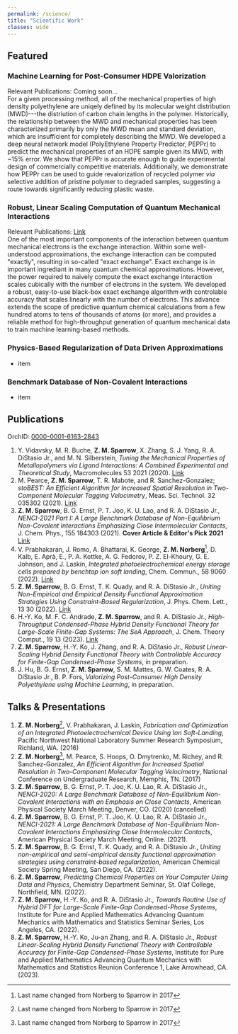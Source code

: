 ```yaml
---
permalink: /science/
title: "Scientific Work"
classes: wide
---
```


## Featured
### Machine Learning for Post-Consumer HDPE Valorization
Relevant Publications: Coming soon...  
For a given processing method, all of the mechanical properties of high density polyethylene are uniqely defined by its molecular weight distribution (MWD)---the distriution of carbon chain lengths in the polymer. Historically, the relationship between the MWD and mechanical properties has been characterized primarily by only the MWD mean and standard deviation, which are insufficient for completely describing the MWD. We developed a deep neural network model (PolyEthylene Property Predictor, PEPPr) to predict the mechanical properties of an HDPE sample given its MWD, with ~15% error. We show that PEPPr is accurate enough to guide experimental design of commercially competitive materials. Additionally, we demonstrate how PEPPr can be used to guide revalorization of recycled polymer *via* selective addition of pristine polymer to degraded samples, suggesting a route towards significantly reducing plastic waste.

### Robust, Linear Scaling Computation of Quantum Mechanical Interactions
Relevant Publications: [Link](https://doi.org/10.1021/acs.jctc.2c00827)  
One of the most important components of the interaction between quantum mechanical electrons is the exchange interaction. Within some well-understood approximations, the exchange interaction can be computed "exactly", resulting in so-called "exact exchange". Exact exchange is in important ingrediant in many quantum chemical approximations. However, the power required to naively compute the exact exchange interaction scales cubically with the number of electrons in the system. We developed a robust, easy-to-use black-box exact exchange algorithm with controlable accuracy that scales linearly with the number of electrons. This advance extends the scope of predictive quantum chemical calculations from a few hundred atoms to tens of thousands of atoms (or more), and provides a reliable method for high-throughput generation of quantum mechanical data to train machine learning-based methods.

### Physics-Based Regularization of Data Driven Approximations
- item

### Benchmark Database of Non-Covalent Interactions
- item


## Publications
OrchID: [0000-0001-6163-2843](https://orcid.org/0000-0001-6163-2843)

1. Y. Vidavsky, M. R. Buche, **Z. M. Sparrow**, X. Zhang, S. J. Yang, R. A. DiStasio Jr., and M. N. Silberstein, *Tuning the Mechanical Properties of Metallopolymers via Ligand Interactions: A Combined Experimental and Theoretical Study*, Macromolecules 53 2021 (2020). [Link](https://doi.org/10.1021/acs.macromol.9b02756)
2. M. Pearce, **Z. M. Sparrow**, T. R. Mabote, and R. Sanchez-Gonzalez; *stoBEST: An Efficient Algorithm for Increased Spatial Resolution in Two-Component Molecular Tagging Velocimetry*, Meas. Sci. Technol. 32 035302 (2021). [Link](https://doi.org/10.1088/1361-6501/abb1e4)
3. **Z. M. Sparrow**, B. G. Ernst, P. T. Joo, K. U. Lao, and R. A. DiStasio Jr., *NENCI-2021 Part I: A Large Benchmark Database of Non-Equilibrium Non-Covalent Interactions Emphasizing Close Intermolecular Contacts*, J. Chem. Phys., 155 184303 (2021). **Cover Article & Editor's Pick 2021** [Link](https://doi.org/10.1063/5.0068862)
4. V. Prabhakaran, J. Romo, A. Bhattarai, K. George, **Z. M. Norberg**[^1], D. Kalb, E. Aprà, E., P. A. Kottke, A. G. Fedorov, P. Z. El-Khoury, G. E. Johnson, and J. Laskin, *Integrated photoelectrochemical energy storage cells prepared by benchtop ion soft landing*, Chem. Commun., 58 9060 (2022). [Link](https://doi.org/10.1039/d2cc02595g)
5. **Z. M. Sparrow**, B. G. Ernst, T. K. Quady, and R. A. DiStasio Jr., *Uniting Non-Empirical and Empirical Density Functional Approximation Strategies Using Constraint-Based Regularization*, J. Phys. Chem. Lett., 13 30 (2022). [Link](https://doi.org/10.1021/acs.jpclett.2c00643)
6. H.-Y. Ko, M. F. C. Andrade, **Z. M. Sparrow**, and R. A. DiStasio Jr., *High-Throughput Condensed-Phase Hybrid Density Functional Theory for Large-Scale Finite-Gap Systems: The SeA Approach*, J. Chem. Theory Comput., 19 13 (2023). [Link](https://doi.org/10.1021/acs.jctc.2c00827)
7. **Z. M. Sparrow**, H.-Y. Ko, J. Zhang, and R. A. DiStasio Jr., *Robust Linear-Scaling Hybrid Density Functional Theory with Controllable Accuracy for Finite-Gap Condensed-Phase Systems*, in preparation.
8. J. Hu, B. G. Ernst, **Z. M. Sparrow**, S. M. Mattes, G. W. Coates, R. A. DiStasio Jr., B. P. Fors, *Valorizing Post-Consumer High Density Polyethylene using Machine Learning*, in preparation. 

## Talks & Presentations

1. **Z. M. Norberg**[^1], V. Prabhakaran, J. Laskin, *Fabrication and Optimization of an Integrated Photoelectrochemical Device Using Ion Soft-Landing*, Pacific Northwest National Laboratory Summer Research Symposium, Richland, WA. (2016)
2. **Z. M. Norberg**[^1], M. Pearce, S. Hoops, O. Dmytrenko, M. Richey, and R. Sanchez-Gonzalez, *An Efficient Algorithm for Increased Spatial Resolution in Two-Component Molecular Tagging Velocimetry*, National Conference on Undergraduate Research, Memphis, TN. (2017)
3. **Z. M. Sparrow**, B. G. Ernst, P. T. Joo, K. U. Lao, R. A. DiStasio Jr., *NENCI-2020: A Large Benchmark Database of Non-Equilibrium Non-Covalent Interactions with an Emphasis on Close Contacts*, American Physical Society March Meeting, Denver, CO. (2020) (cancelled)
4. **Z. M. Sparrow**, B. G. Ernst, P. T. Joo, K. U. Lao, R. A. DiStasio Jr., *NENCI-2021: A Large Benchmark Database of Non-Equilibrium Non-Covalent Interactions Emphasizing Close Intermolecular Contacts*, American Physical Society March Meeting, Online. (2021).
5. **Z. M. Sparrow**, B. G. Ernst, T. K. Quady, and R. A. DiStasio Jr., *Uniting non-empirical and semi-empirical density functional approximation strategies using constraint-based regularization*, American Chemical Society Spring Meeting, San Diego, CA. (2022).
6. **Z. M. Sparrow**, *Predicting Chemical Properties on Your Computer Using Data and Physics*, Chemistry Department Seminar, St. Olaf College, Northfield, MN. (2022).
7. **Z. M. Sparrow**, H.-Y. Ko, and R. A. DiStasio Jr., *Towards Routine Use of Hybrid DFT for Large-Scale Finite-Gap Condensed-Phase Systems*, Institute for Pure and Applied Mathematics Advancing Quantum Mechanics with Mathematics and Statistics Seminar Series, Los Angeles, CA. (2022).
8. **Z. M. Sparrow**, H.-Y. Ko, Ju-an Zhang, and R. A. DiStasio Jr., *Robust Linear-Scaling Hybrid Density Functional Theory with Controllable Accuracy for Finite-Gap Condensed-Phase Systems*, Institute for Pure and Applied Mathematics Advancing Quantum Mechanics with Mathematics and Statistics Reunion Conference 1, Lake Arrowhead, CA. (2023).

[^1]: Last name changed from Norberg to Sparrow in 2017




